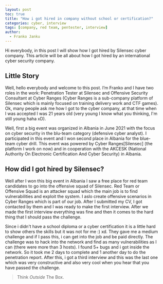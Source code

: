 ```yaml
---
layout: post
toc: true
title: "How i got hired in company without school or certification?"
categories: cyber, interview
tags: [company, red team, pentester, interview]
author:
  - Franko Janku
---
```


Hi everybody, in this post I will show how I got hired by Silensec cyber company.
This article will be all about how I got hired by an international cyber security company.

## Little Story

Well, hello everybody and welcome to this post. I’m Franko and I have two roles in the work: Penetration Tester at Silensec and Offensive Security Consultant at Cyber Ranges (Cyber Ranges is a sub-company platform of Silensec which is mainly focused on training delivery work and CTF games). Ok, many people ask me how I got to the cyber company, at that time when I was accepted I was 21 years old (very young I know what you thinking, I'm still young haha xD).

Well, first a big event was organized in Albania in June 2021 with the focus on cyber security in the blu-team category (defensive cyber analyst). I participated in this event and I won second place in Albania for the blue-team cyber drill. This event was powered by Cyber Ranges[Silensec] (the platform I work on now) and in cooperation with the AKCESK (National Authority On Electronic Certification And Cyber Security) in Albania.

## How did I got hired by Silensec?

Well after I won this big event in Albania I saw a free place for red team candidates to go into the offensive squad of Silensec. Red Team or Offensive Squad is an attacker squad which the main job is to find vulnerabilities and exploit the system. I aslo create offensive scenarios in Cyber Ranges which is part of our job. After I submitted my CV, I got contacted by them and I was ready to make the first interview. After we made the first interview everything was fine and then it comes to the hard thing that I should pass the challenge.

Since i didn't have a school diploma or a cyber certification it is a little hard to show others the skills but it was not for me :) xd. They gave me a medium challenge and if I pass this, i can get into the job and be paid directly. The challenge was to hack into the network and find as many vulnerabilities as I can (there were more than 3 hosts). I found 5+ bugs and i got inside the network. So it took me 2 days to complete and 1 another day to do the penetration report. After this, i got a third interview and this was the last one which was very constructive and also very cool when you hear that you have passed the challenge.


> Think *Outside* The Box.
